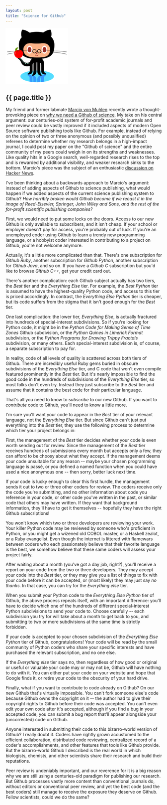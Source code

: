```yaml
---
layout: post
title: "Science for Github"
---
```


<a name="science_for_github">

![](images/octocat_professor.png)

{{ page.title }}
----------------

My friend and former labmate [Marcio von Muhlen](http://marciovm.com/) recently wrote a thought-provoking piece on [why we need a Github of science](http://marciovm.com/i-want-a-github-of-science).  My take on his central argument:  our centuries-old system of for-profit academic journals and peer review could be vastly improved if it included aspects of modern Open Source software publishing tools like Github.  For example, instead of relying on the opinion of two or three anonymous (and possibly unqualified) referees to determine whether my research belongs in a high-impact journal, I could post my paper on the "Github of science" and the entire community of my peers could weigh in on its strengths and weaknesses.  Like quality hits in a Google search, well-regarded research rises to the top and is rewarded by additional visibility, and weaker research sinks to the bottom.  Marcio's piece was the subject of an enthusiastic [discussion on Hacker News](http://news.ycombinator.com/item?id=2425823).

I've been thinking about a backwards approach to Marcio's argument:  instead of adding aspects of Github to science publishing, what would happen if we added aspects of the current science publishing system to Github?  *How horribly broken would Github become if we recast it in the image of Reed-Elsevier, Springer, John Wiley and Sons, and the rest of the for-profit scientific publishing companies?*

First, we would need to put some locks on the doors.  Access to our new Github is only available to subscribers, and it isn't cheap.  If your school or employer doesn't pay for access, you're probably out of luck.  If you're an unemployed coder using Github to learn a trendy new programming language, or a hobbyist coder interested in contributing to a project on Github, you're not welcome anymore.

Actually, it's a little more complicated than that.  There's one subscription for *Github Ruby*, another subscription for *Github Python*, another subscription for *Github Java*, and so on.  If you have a *Github C* subscription but you'd like to browse *Github C++*, get your credit card out.

There's another complication:  each Github subject actually has two tiers, the *Best* tier and the *Everything Else* tier.  For example, the *Best Python* tier is assumed to have the highest-quality Python code, and access to this tier is priced accordingly.  In contrast, the *Everything Else Python* tier is cheaper, but its code suffers from the stigma that it isn't good enough for the *Best* tier.

One last complication:  the lower tier, *Everything Else*, is actually fractured into hundreds of special-interest subdivisions.  So if you're looking for Python code, it might be in the *Python Code for Making Sense of Time Zones* Github subdivision, or the *Python Quines in Limerick Format* subdivision, or the *Python Programs for Drawing Trippy Fractals* subdivision, or many others.  Each special-interest subdivision is, of course, a separate subscription to pay for.

In reality, code of all levels of quality is scattered across both tiers of Github.  There are incredibly useful Ruby gems buried in obscure subdivisions of the *Everything Else* tier, and C code that won't even compile featured prominently in the *Best* tier.  But it's nearly impossible to find the good code in the hundreds of subdivisions of the *Everything Else* tier, so most folks don't even try.  Instead they just subscribe to the *Best* tier and assume that it contains the best code for their particular language.

That's all you need to know to *subscribe* to our new Github.  If you want to *contribute* code to Github, you'll need to know a little more.

I'm sure you'll want your code to appear in the *Best* tier of your relevant language, not the *Everything Else* tier.  But since Github can't just put everything into the *Best* tier, they use the following process to determine which tier your project belongs in:

First, the management of the *Best* tier decides whether your code is even worth sending out for review.  Since the management of the *Best* tier receives hundreds of submissions every month but accepts only a few, they can afford to be choosy about what they accept.  If the management deems your code unsuitable for any reason -- maybe your chosen programming language is pass&eacute;, or you defined a named function when you could have used a nice anonymous one -- then sorry, better luck next time.

If your code is lucky enough to clear this first hurdle, the management sends it out to two or three other coders for review.  The coders receive only the code you're submitting, and no other information about code you reference in your code, or other code you've written in the past, or similar code that others may have written.  If they want that background information, they'll have to get it themselves -- hopefully they have the right Github subscriptions!

You won't know which two or three developers are reviewing your work.  Your killer Python code may be reviewed by someone who's proficient in Python, or you might get a wizened old COBOL master, or a Haskell zealot, or a Ruby evangelist.  Even though the internet is littered with flamewars between coders who each passionately believe that their favorite language is the best, we somehow believe that these same coders will assess your project fairly.

After waiting about a month (you've got a day job, right?), you'll receive a report on your code from the two or three developers.  They may accept your code into the *Best* tier, or they may give you a list of things to fix with your code before it can be accepted, or (most likely) they may just say *no thanks*.  In that case, you can try for the *Everything else* tier.

When you submit your Python code to the *Everything Else Python* tier of Github, the above process repeats itself, with an important difference:  you'll have to decide which one of the hundreds of different special-interest Python subdivisions to send your code to.  Choose carefully -- each subdivision you try for will take about a month to get back to you, and submitting to two or more subdivisions at the same time is strictly forbidden.

If your code is accepted to your chosen subdivision of the *Everything Else Python* tier of Github, congratulations!  Your code will be read by the small community of Python coders who share your specific interests and have purchased the relevant subscription, and no one else.

If the *Everything else* tier says no, then regardless of how good or original or useful or valuable your code may or may not be, Github will have nothing to do with it.  You can either put your code on your website and hope that Google finds it, or retire your code to the obscurity of your hard drive.

Finally, what if you want to contribute to code already on Github?  On our new Github that's virtually impossible.  You can't fork someone else's code because Github owns the copyright on it -- the author had to give their copyright rights to Github before their code was accepted.  You can't even edit your own code after it's accepted, although if you find a bug in your accepted code, you can submit a bug report that'll appear alongside your (uncorrected) code on Github.

Anyone interested in submitting their code to this bizarro-world version of Github?  I really doubt it.  Coders have rightly grown accustomed to the efficient collaboration, distributed code reviewing, centralized record of a coder's accomplishments, and other features that tools like Github provide.  But the bizarro-world Github I described is the real world in which biologists, chemists, and other scientists share their research and build their reputations.

Peer review is undeniably important, and our reverence for it is a big reason why we are still using a centuries-old paradigm for publishing our research.  But Github processes vastly more content than conventional journals do, without editors or conventional peer review, and yet the best code (and the best coders) still manage to receive the exposure they deserve on Github.  Fellow scientists, could we do the same?
